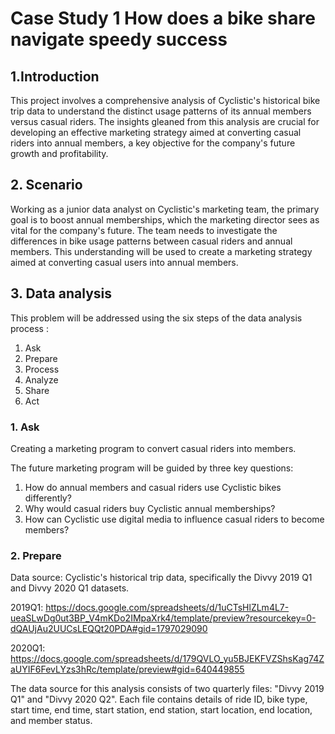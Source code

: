 # Case Study 1 How does a bike share navigate speedy success
## 1.Introduction
This project involves a comprehensive analysis of Cyclistic's historical bike trip data to understand the distinct usage patterns of its annual members versus casual riders. The insights gleaned from this analysis are crucial for developing an effective marketing strategy aimed at converting casual riders into annual members, a key objective for the company's future growth and profitability. 

## 2. Scenario
Working as a junior data analyst on Cyclistic's marketing team, the primary goal is to boost annual memberships, which the marketing director sees as vital for the company's future. The team needs to investigate the differences in bike usage patterns between casual riders and annual members. This understanding will be used to create a marketing strategy aimed at converting casual users into annual members. 

## 3. Data analysis
This problem will be addressed using the six steps of the data analysis process :
1. Ask
2. Prepare
3. Process
4. Analyze
5. Share
6. Act

### 1. Ask
Creating a marketing program to convert casual riders into members.

The future marketing program will be guided by three key questions:
1. How do annual members and casual riders use Cyclistic bikes differently?
2. Why would casual riders buy Cyclistic annual memberships?
3. How can Cyclistic use digital media to influence casual riders to become members?

### 2. Prepare
Data source: Cyclistic's historical trip data, specifically the Divvy 2019 Q1 and Divvy 2020 Q1 datasets.

2019Q1: https://docs.google.com/spreadsheets/d/1uCTsHlZLm4L7-ueaSLwDg0ut3BP_V4mKDo2IMpaXrk4/template/preview?resourcekey=0-dQAUjAu2UUCsLEQQt20PDA#gid=1797029090

2020Q1: https://docs.google.com/spreadsheets/d/179QVLO_yu5BJEKFVZShsKag74ZaUYIF6FevLYzs3hRc/template/preview#gid=640449855

The data source for this analysis consists of two quarterly files: "Divvy 2019 Q1" and "Divvy 2020 Q2". Each file contains details of ride ID, bike type, start time, end time, start station, end station, start location, end location, and member status.
  
